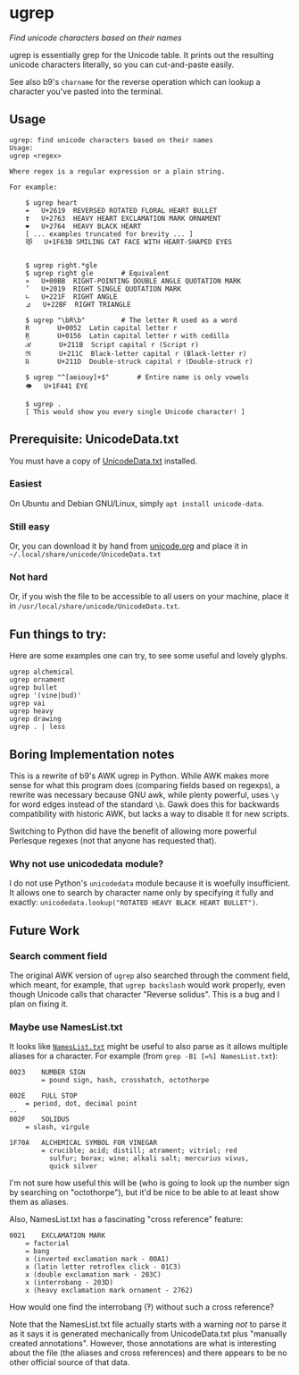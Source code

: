 # ugrep
_Find unicode characters based on their names_

ugrep is essentially grep for the Unicode table. It prints out the
resulting unicode characters literally, so you can cut-and-paste
easily.

See also b9's `charname` for the reverse operation which can lookup a
character you've pasted into the terminal.

## Usage

    ugrep: find unicode characters based on their names
    Usage: 
	ugrep <regex>

	Where regex is a regular expression or a plain string. 

	For example:

	    $ ugrep heart
	    ☙	U+2619	REVERSED ROTATED FLORAL HEART BULLET
	    ❣	U+2763	HEAVY HEART EXCLAMATION MARK ORNAMENT
	    ❤	U+2764	HEAVY BLACK HEART
	    [ ... examples truncated for brevity ... ]
	    😻	U+1F63B	SMILING CAT FACE WITH HEART-SHAPED EYES


	    $ ugrep right.*gle
	    $ ugrep right gle       # Equivalent
	    »	U+00BB	RIGHT-POINTING DOUBLE ANGLE QUOTATION MARK
	    ’	U+2019	RIGHT SINGLE QUOTATION MARK
	    ∟	U+221F	RIGHT ANGLE
	    ⊿	U+22BF	RIGHT TRIANGLE

	    $ ugrep "\bR\b"         # The letter R used as a word
	    R       U+0052  Latin capital letter r
	    Ŗ       U+0156  Latin capital letter r with cedilla
	    ℛ       U+211B  Script capital r (Script r)
	    ℜ       U+211C  Black-letter capital r (Black-letter r)
	    ℝ       U+211D  Double-struck capital r (Double-struck r)

	    $ ugrep "^[aeiouy]+$"		# Entire name is only vowels
	    👁	U+1F441	EYE

	    $ ugrep .
	    [ This would show you every single Unicode character! ]


## Prerequisite: UnicodeData.txt

You must have a copy of
[UnicodeData.txt](https://unicode.org/Public/UNIDATA/UnicodeData.txt)
installed.

### Easiest

On Ubuntu and Debian GNU/Linux, simply `apt install unicode-data`.

### Still easy

Or, you can download it by hand from
[unicode.org](https://unicode.org/Public/UNIDATA/UnicodeData.txt)
and place it in `~/.local/share/unicode/UnicodeData.txt`

### Not hard

Or, if you wish the file to be accessible to all users on your machine,
place it in `/usr/local/share/unicode/UnicodeData.txt`. 

## Fun things to try:

Here are some examples one can try, to see some useful and lovely
glyphs.

    ugrep alchemical 
    ugrep ornament
    ugrep bullet
    ugrep '(vine|bud)'
    ugrep vai
    ugrep heavy
    ugrep drawing
    ugrep . | less


## Boring Implementation notes

This is a rewrite of b9's AWK ugrep in Python. While AWK makes more
sense for what this program does (comparing fields based on regexps),
a rewrite was necessary because GNU awk, while plenty powerful, uses
`\y` for word edges instead of the standard `\b`. Gawk does this for
backwards compatibility with historic AWK, but lacks a way to disable
it for new scripts.

Switching to Python did have the benefit of allowing more powerful
Perlesque regexes (not that anyone has requested that).

### Why not use unicodedata module?

I do not use Python's `unicodedata` module because it is woefully
insufficient. It allows one to search by character name only by
specifying it fully and exactly: `unicodedata.lookup("ROTATED HEAVY
BLACK HEART BULLET")`.

## Future Work

### Search comment field

The original AWK version of `ugrep` also searched through the comment
field, which meant, for example, that `ugrep backslash` would work
properly, even though Unicode calls that character "Reverse solidus".
This is a bug and I plan on fixing it.

### Maybe use NamesList.txt

It looks like
[`NamesList.txt`](https://unicode.org/Public/UNIDATA/NamesList.txt)
might be useful to also parse as it allows multiple aliases for a
character. For example (from `grep -B1 [=%] NamesList.txt`):

    0023    NUMBER SIGN
            = pound sign, hash, crosshatch, octothorpe

    002E    FULL STOP
	    = period, dot, decimal point
    --
    002F    SOLIDUS
	    = slash, virgule

    1F70A   ALCHEMICAL SYMBOL FOR VINEGAR
            = crucible; acid; distill; atrament; vitriol; red
              sulfur; borax; wine; alkali salt; mercurius vivus,
    	      quick silver

I'm not sure how useful this will be (who is going to look up the
number sign by searching on "octothorpe"), but it'd be nice to be able
to at least show them as aliases.

Also, NamesList.txt has a fascinating "cross reference" feature:

    0021    EXCLAMATION MARK
	    = factorial
	    = bang
	    x (inverted exclamation mark - 00A1)
	    x (latin letter retroflex click - 01C3)
	    x (double exclamation mark - 203C)
	    x (interrobang - 203D)
	    x (heavy exclamation mark ornament - 2762)

How would one find the interrobang (‽) without such a cross reference?

Note that the NamesList.txt file actually starts with a warning *not*
to parse it as it says it is generated mechanically from
UnicodeData.txt plus "manually created annotations". However, those
annotations are what is interesting about the file (the aliases and
cross references) and there appears to be no other official source of
that data.
